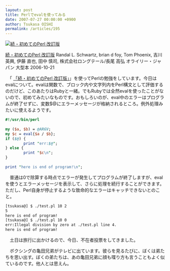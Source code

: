 ```yaml
---
layout: post
title: Perlでevalを使ってみる
date: 2007-07-27 00:00:00 +0900
author: Tsukasa OISHI
permalink: /articles/195
---
```


 [![続・初めてのPerl 改訂版](https://images-na.ssl-images-amazon.com/images/I/51PBFWZSTBL._SL160_.jpg "続・初めてのPerl 改訂版")](http://www.amazon.co.jp/%E7%B6%9A%E3%83%BB%E5%88%9D%E3%82%81%E3%81%A6%E3%81%AEPerl-%E6%94%B9%E8%A8%82%E7%89%88-Randal-L-Schwartz/dp/4873113059%3FSubscriptionId%3DAKIAIKJECTBTL3JTYTKA%26tag%3Dkaeruspoon-22%26linkCode%3Dxm2%26camp%3D2025%26creative%3D165953%26creativeASIN%3D4873113059)

 [続・初めてのPerl 改訂版](http://www.amazon.co.jp/%E7%B6%9A%E3%83%BB%E5%88%9D%E3%82%81%E3%81%A6%E3%81%AEPerl-%E6%94%B9%E8%A8%82%E7%89%88-Randal-L-Schwartz/dp/4873113059%3FSubscriptionId%3DAKIAIKJECTBTL3JTYTKA%26tag%3Dkaeruspoon-22%26linkCode%3Dxm2%26camp%3D2025%26creative%3D165953%26creativeASIN%3D4873113059)
Randal L. Schwartz, brian d foy, Tom Phoenix, 吉川 英興, 伊藤 直也, 田中 慎司, 株式会社ロングテール/長尾 高弘
オライリー・ジャパン
大型本
2006-10-21

　「 [「続・初めてのPerl 改訂版」](http://www.amazon.co.jp/%E7%B6%9A%E3%83%BB%E5%88%9D%E3%82%81%E3%81%A6%E3%81%AEPerl-%E6%94%B9%E8%A8%82%E7%89%88-Randal-L-Schwartz/dp/4873113059%3FSubscriptionId%3DAKIAIKJECTBTL3JTYTKA%26tag%3Dkaeruspoon-22%26linkCode%3Dxm2%26camp%3D2025%26creative%3D165953%26creativeASIN%3D4873113059)」を使ってPerlの勉強をしています。今日はevalについて。evalは関数で、ブロック内や文字列内をPerl構文として評価するのだけど、このあたりはRubyと一緒。でもRubyでは全然evalを使ったことがないので、初めてみたいなものです。おもしろいのが、eval中のエラーはプログラムが終了せずに、変数$@にエラーメッセージが格納されるところ。例外処理みたいに使えるようです。

```perl
#!/usr/bin/perl
 
my ($a, $b) = @ARGV;
my $c = eval{$a / $b};
if ($@) {
        print "err:$@";
} else {
        print "$c\n";
}
 
print "here is end of program!\n";
```

　普通は0で除算する時点でエラーが発生してプログラムが終了しますが、evalを使うとエラーメッセージを表示して、さらに処理を続行することができます。ただし、Perl自身が停止するような致命的なエラーはキャッチできないとのこと。

```bash
[tsukasa@] $ ./test.pl 10 2
5
here is end of program!
[tsukasa@] $ ./test.pl 10 0
err:Illegal division by zero at ./test.pl line 4.
here is end of program!
```

　土日は旅行に出かけるので、今日、不在者投票をしてきました。

　ボクシングの亀田兄弟がテレビに出ています。彼らを見るたびに、ぼくは弟たちを思い出す。ぼくの弟たちは、あの亀田兄弟に顔も喋り方も言うこともよく似ているのです。他人とは思えん。

